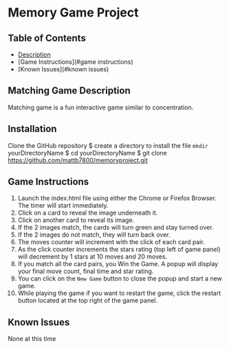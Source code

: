 # Memory Game Project

## Table of Contents
* [Description](#Description)
* [Game Instructions](#game instructions)
* [Known Issues](#known issues)

## Matching Game Description
Matching game is a fun interactive game similar to concentration.

## Installation
Clone the GitHub repository
$ create a directory to install the file `mkdir` yourDirectoryName
$ cd yourDirectoryName
$ git clone https://github.com/mattb7800/memoryproject.git

## Game Instructions
 1. Launch the index.html file using either the Chrome or Firefox Browser. The timer will start immediately.
 2. Click on a card to reveal the image underneath it.
 3. Click on another card to reveal its image.
 4. If the 2 images match, the cards will turn green and stay turned over.
 5. If the 2 images do not match, they will turn back over.
 6. The moves counter will increment with the click of each card pair.
 7. As the click counter increments the stars rating (top left of game panel) will decrement by 1 stars
    at 10 moves and 20 moves.
 8. If you match all the card pairs, you Win the Game. A popup will display your
    final move count, final time and star rating.
 9. You can click on the `New Game` button to close the popup and start a new game.
10. While playing the game if you want to restart the game, click the restart button
    located at the top right of the game panel.

## Known Issues
None at this time
